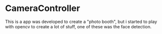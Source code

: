 CameraController
================

This is a app was developed to create a "photo booth", but i started to play with opencv to create a lot of stuff, 
one of these was the face detection.
